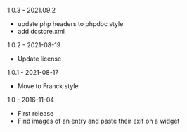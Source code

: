 1.0.3 - 2021.09.2
- update php headers to phpdoc style
- add dcstore.xml

1.0.2 - 2021-08-19
- Update license 

1.0.1 - 2021-08-17
- Move to Franck style

1.0 - 2016-11-04
- First release
- Find images of an entry and paste their exif on a widget